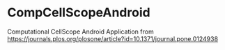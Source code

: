 # CompCellScopeAndroid
Computational CellScope Android Application from https://journals.plos.org/plosone/article?id=10.1371/journal.pone.0124938
